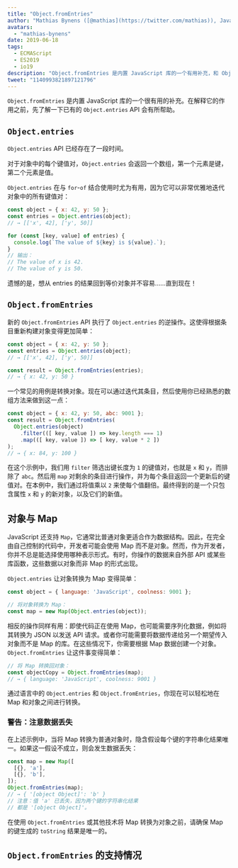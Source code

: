 ```yaml
---
title: "Object.fromEntries"
author: "Mathias Bynens ([@mathias](https://twitter.com/mathias)), JavaScript 爱好者"
avatars:
  - "mathias-bynens"
date: 2019-06-18
tags:
  - ECMAScript
  - ES2019
  - io19
description: "Object.fromEntries 是内置 JavaScript 库的一个有用补充，和 Object.entries 相得益彰。"
tweet: "1140993821897121796"
---
```

`Object.fromEntries` 是内置 JavaScript 库的一个很有用的补充。在解释它的作用之前，先了解一下已有的 `Object.entries` API 会有所帮助。

## `Object.entries`

`Object.entries` API 已经存在了一段时间。

<feature-support chrome="54"
                 firefox="47"
                 safari="10.1"
                 nodejs="7"
                 babel="yes https://github.com/zloirock/core-js#ecmascript-object"></feature-support>

对于对象中的每个键值对，`Object.entries` 会返回一个数组，第一个元素是键，第二个元素是值。

`Object.entries` 在与 `for`-`of` 结合使用时尤为有用，因为它可以非常优雅地迭代对象中的所有键值对：

```js
const object = { x: 42, y: 50 };
const entries = Object.entries(object);
// → [['x', 42], ['y', 50]]

for (const [key, value] of entries) {
  console.log(`The value of ${key} is ${value}.`);
}
// 输出：
// The value of x is 42.
// The value of y is 50.
```

遗憾的是，想从 entries 的结果回到等价对象并不容易……直到现在！

## `Object.fromEntries`

新的 `Object.fromEntries` API 执行了 `Object.entries` 的逆操作。这使得根据条目重新构建对象变得更加简单：

```js
const object = { x: 42, y: 50 };
const entries = Object.entries(object);
// → [['x', 42], ['y', 50]]

const result = Object.fromEntries(entries);
// → { x: 42, y: 50 }
```

一个常见的用例是转换对象。现在可以通过迭代其条目，然后使用你已经熟悉的数组方法来做到这一点：

```js
const object = { x: 42, y: 50, abc: 9001 };
const result = Object.fromEntries(
  Object.entries(object)
    .filter(([ key, value ]) => key.length === 1)
    .map(([ key, value ]) => [ key, value * 2 ])
);
// → { x: 84, y: 100 }
```

在这个示例中，我们用 `filter` 筛选出键长度为 `1` 的键值对，也就是 `x` 和 `y`，而排除了 `abc`。然后用 `map` 对剩余的条目进行操作，并为每个条目返回一个更新后的键值对。在本例中，我们通过将值乘以 `2` 来使每个值翻倍。最终得到的是一个只包含属性 `x` 和 `y` 的新对象，以及它们的新值。

<!--truncate-->
## 对象与 Map

JavaScript 还支持 `Map`，它通常比普通对象更适合作为数据结构。因此，在完全由自己控制的代码中，开发者可能会使用 Map 而不是对象。然而，作为开发者，你并不总是能选择使用哪种表示形式。有时，你操作的数据来自外部 API 或某些库函数，这些数据以对象而非 Map 的形式出现。

`Object.entries` 让对象转换为 Map 变得简单：

```js
const object = { language: 'JavaScript', coolness: 9001 };

// 将对象转换为 Map：
const map = new Map(Object.entries(object));
```

相反的操作同样有用：即使代码正在使用 Map，也可能需要序列化数据，例如将其转换为 JSON 以发送 API 请求。或者你可能需要将数据传递给另一个期望传入对象而不是 Map 的库。在这些情况下，你需要根据 Map 数据创建一个对象。`Object.fromEntries` 让这件事变得简单：

```js
// 将 Map 转换回对象：
const objectCopy = Object.fromEntries(map);
// → { language: 'JavaScript', coolness: 9001 }
```

通过语言中的 `Object.entries` 和 `Object.fromEntries`，你现在可以轻松地在 Map 和对象之间进行转换。

### 警告：注意数据丢失

在上述示例中，当将 Map 转换为普通对象时，隐含假设每个键的字符串化结果唯一。如果这一假设不成立，则会发生数据丢失：

```js
const map = new Map([
  [{}, 'a'],
  [{}, 'b'],
]);
Object.fromEntries(map);
// → { '[object Object]': 'b' }
// 注意：值 'a' 已丢失，因为两个键的字符串化结果
// 都是 '[object Object]'。
```

在使用 `Object.fromEntries` 或其他技术将 Map 转换为对象之前，请确保 Map 的键生成的 `toString` 结果是唯一的。

## `Object.fromEntries` 的支持情况

<feature-support chrome="73 /blog/v8-release-73#object.fromentries"
                 firefox="63"
                 safari="12.1"
                 nodejs="12 https://twitter.com/mathias/status/1120700101637353473"
                 babel="yes https://github.com/zloirock/core-js#ecmascript-object"></feature-support>
